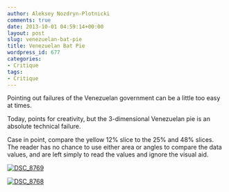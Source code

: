 ```yaml
---
author: Aleksey Nozdryn-Plotnicki
comments: true
date: 2013-10-01 04:59:14+00:00
layout: post
slug: venezuelan-bat-pie
title: Venezuelan Bat Pie
wordpress_id: 677
categories:
- Critique
tags:
- Critique
---
```


Pointing out failures of the Venezuelan government can be a little too easy at times.

Today, points for creativity, but the 3-dimensional Venezuelan pie is an absolute technical failure.

Case in point, compare the yellow 12% slice to the 25% and 48% slices. The reader has no chance to use either area or angles to compare the data values, and are left simply to read the values and ignore the visual aid.

[![DSC_8769](http://alekseynp.github.io/wp-content/uploads/2013/10/DSC_8769-1024x685.jpg)](http://alekseynp.github.io/wp-content/uploads/2013/10/DSC_8769.jpg)



[![DSC_8768](http://alekseynp.github.io/wp-content/uploads/2013/10/DSC_8768-685x1024.jpg)](http://alekseynp.github.io/wp-content/uploads/2013/10/DSC_8768.jpg)
